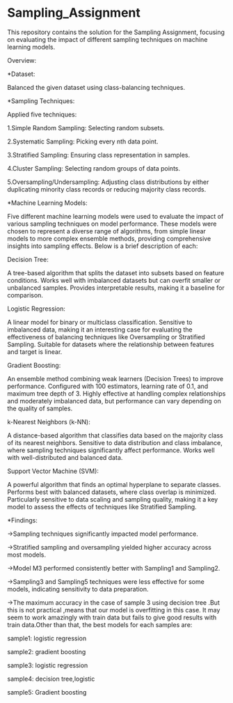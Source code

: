 # Sampling_Assignment
This repository contains the solution for the Sampling Assignment, focusing on evaluating the impact of different sampling techniques on machine learning models.

Overview:

*Dataset:

Balanced the given dataset using class-balancing techniques.

*Sampling Techniques:

Applied five techniques:

1.Simple Random Sampling: Selecting random subsets.

2.Systematic Sampling: Picking every nth data point.

3.Stratified Sampling: Ensuring class representation in samples.

4.Cluster Sampling: Selecting random groups of data points.

5.Oversampling/Undersampling: Adjusting class distributions by either duplicating minority class records or reducing majority class records.

*Machine Learning Models:

Five different machine learning models were used to evaluate the impact of various sampling techniques on model performance. These models were chosen to represent a diverse range of algorithms, from simple linear models to more complex ensemble methods, providing comprehensive insights into sampling effects. Below is a brief description of each:

Decision Tree:

A tree-based algorithm that splits the dataset into subsets based on feature conditions.
Works well with imbalanced datasets but can overfit smaller or unbalanced samples.
Provides interpretable results, making it a baseline for comparison.

Logistic Regression:

A linear model for binary or multiclass classification.
Sensitive to imbalanced data, making it an interesting case for evaluating the effectiveness of balancing techniques like Oversampling or Stratified Sampling.
Suitable for datasets where the relationship between features and target is linear.

Gradient Boosting:

An ensemble method combining weak learners (Decision Trees) to improve performance.
Configured with 100 estimators, learning rate of 0.1, and maximum tree depth of 3.
Highly effective at handling complex relationships and moderately imbalanced data, but performance can vary depending on the quality of samples.

k-Nearest Neighbors (k-NN):

A distance-based algorithm that classifies data based on the majority class of its nearest neighbors.
Sensitive to data distribution and class imbalance, where sampling techniques significantly affect performance.
Works well with well-distributed and balanced data.

Support Vector Machine (SVM):

A powerful algorithm that finds an optimal hyperplane to separate classes.
Performs best with balanced datasets, where class overlap is minimized.
Particularly sensitive to data scaling and sampling quality, making it a key model to assess the effects of techniques like Stratified Sampling.

*Findings:

->Sampling techniques significantly impacted model performance.

->Stratified sampling and oversampling yielded higher accuracy across most models.

->Model M3 performed consistently better with Sampling1 and Sampling2.

->Sampling3 and Sampling5 techniques were less effective for some models, indicating sensitivity to data preparation.

->The maximum accuracy in the case of sample 3 using decision tree .But this is not practical ,means that our model is overfitting in this case. It may seem to work amazingly with train data but fails to give 
good results with train data.Other than that, the best models for each samples are:

sample1: logistic regression

sample2: gradient boosting

sample3: logistic regression

sample4: decision tree,logistic

sample5: Gradient boosting
